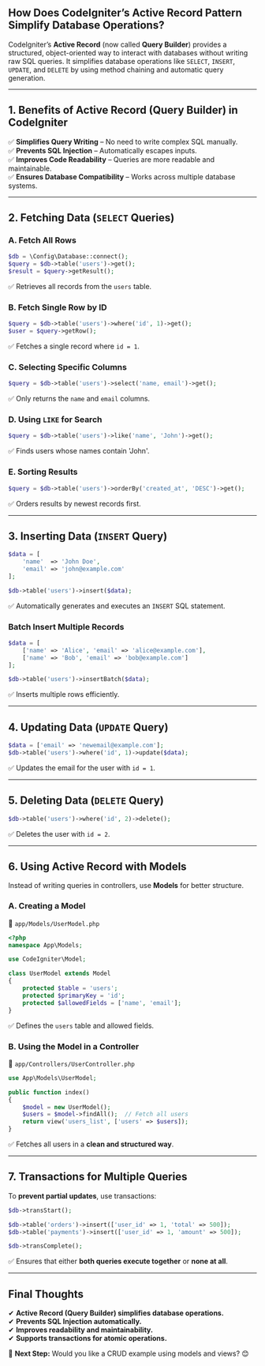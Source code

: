 ## **How Does CodeIgniter’s Active Record Pattern Simplify Database Operations?**  

CodeIgniter’s **Active Record** (now called **Query Builder**) provides a structured, object-oriented way to interact with databases without writing raw SQL queries. It simplifies database operations like `SELECT`, `INSERT`, `UPDATE`, and `DELETE` by using method chaining and automatic query generation.  

---

## **1. Benefits of Active Record (Query Builder) in CodeIgniter**  

✅ **Simplifies Query Writing** – No need to write complex SQL manually.  
✅ **Prevents SQL Injection** – Automatically escapes inputs.  
✅ **Improves Code Readability** – Queries are more readable and maintainable.  
✅ **Ensures Database Compatibility** – Works across multiple database systems.  

---

## **2. Fetching Data (`SELECT` Queries)**  

### **A. Fetch All Rows**  
```php
$db = \Config\Database::connect();
$query = $db->table('users')->get();
$result = $query->getResult(); 
```
✅ Retrieves all records from the `users` table.  

### **B. Fetch Single Row by ID**  
```php
$query = $db->table('users')->where('id', 1)->get();
$user = $query->getRow();
```
✅ Fetches a single record where `id = 1`.  

### **C. Selecting Specific Columns**  
```php
$query = $db->table('users')->select('name, email')->get();
```
✅ Only returns the `name` and `email` columns.  

### **D. Using `LIKE` for Search**  
```php
$query = $db->table('users')->like('name', 'John')->get();
```
✅ Finds users whose names contain 'John'.  

### **E. Sorting Results**  
```php
$query = $db->table('users')->orderBy('created_at', 'DESC')->get();
```
✅ Orders results by newest records first.  

---

## **3. Inserting Data (`INSERT` Query)**  

```php
$data = [
    'name'  => 'John Doe',
    'email' => 'john@example.com'
];

$db->table('users')->insert($data);
```
✅ Automatically generates and executes an `INSERT` SQL statement.  

### **Batch Insert Multiple Records**  
```php
$data = [
    ['name' => 'Alice', 'email' => 'alice@example.com'],
    ['name' => 'Bob', 'email' => 'bob@example.com']
];

$db->table('users')->insertBatch($data);
```
✅ Inserts multiple rows efficiently.  

---

## **4. Updating Data (`UPDATE` Query)**  

```php
$data = ['email' => 'newemail@example.com'];
$db->table('users')->where('id', 1)->update($data);
```
✅ Updates the email for the user with `id = 1`.  

---

## **5. Deleting Data (`DELETE` Query)**  

```php
$db->table('users')->where('id', 2)->delete();
```
✅ Deletes the user with `id = 2`.  

---

## **6. Using Active Record with Models**  

Instead of writing queries in controllers, use **Models** for better structure.

### **A. Creating a Model**  
📁 `app/Models/UserModel.php`  

```php
<?php
namespace App\Models;

use CodeIgniter\Model;

class UserModel extends Model
{
    protected $table = 'users';
    protected $primaryKey = 'id';
    protected $allowedFields = ['name', 'email'];
}
```
✅ Defines the `users` table and allowed fields.  

### **B. Using the Model in a Controller**  
📁 `app/Controllers/UserController.php`  

```php
use App\Models\UserModel;

public function index()
{
    $model = new UserModel();
    $users = $model->findAll();  // Fetch all users
    return view('users_list', ['users' => $users]);
}
```
✅ Fetches all users in a **clean and structured way**.  

---

## **7. Transactions for Multiple Queries**  

To **prevent partial updates**, use transactions:  

```php
$db->transStart();

$db->table('orders')->insert(['user_id' => 1, 'total' => 500]);
$db->table('payments')->insert(['user_id' => 1, 'amount' => 500]);

$db->transComplete();
```
✅ Ensures that either **both queries execute together** or **none at all**.  

---

## **Final Thoughts**  

✔ **Active Record (Query Builder) simplifies database operations.**  
✔ **Prevents SQL Injection automatically.**  
✔ **Improves readability and maintainability.**  
✔ **Supports transactions for atomic operations.**  

🚀 **Next Step:** Would you like a CRUD example using models and views? 😊